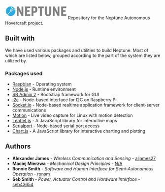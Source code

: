 <img src="/neptune.png" width="200">
Repository for the Neptune Autonomous Hovercraft project.

## Built with

We have used various packages and utilities to build Neptune. Most of which are listed below, grouped
according to the part of the system they are utilized by.

### Packages used
* [Raspbian](https://www.raspbian.org) - Operating system
* [Node.js](https://nodejs.org/en/) - Runtime environment
* [SB Admin 2](https://startbootstrap.com/template-overviews/sb-admin-2/) - Bootstrap framework for GUI
* [i2c](https://www.npmjs.com/package/i2c) - Node-based interface for I2C on Raspberry Pi
* [Socket.io](http://socket.io/) - Node-based realtime application framework for client-server communications
* [Motion](http://lavrsen.dk/foswiki/bin/view/Motion/WebHome) - Live video capture for Linux with motion detection
* [Leaflet.js](http://leafletjs.com/) - A JavaScript library for interactive maps
* [Serialport](https://www.npmjs.com/package/serialport) - Node-based serial port access
* [Chart.js](http://www.chartjs.org/) - A JavaScript library for interactive charting and plotting

## Authors

* **Alexander James** - *Wireless Communication and Sensing* - [aljames27](https://github.com/Aljames27)
* **Maciej Mierzwa** - *Mechanical Design Principles* - [N/A](https://github.com/404)
* **Ronnie Smith** - *Software and Human Interface for Semi-Autonomous Operation* - [ronsm](https://github.com/ronsm)
* **Seb Smith** - *Power, Actuator Control and Hardware Interface* - [seb43654](https://github.com/seb43654)
